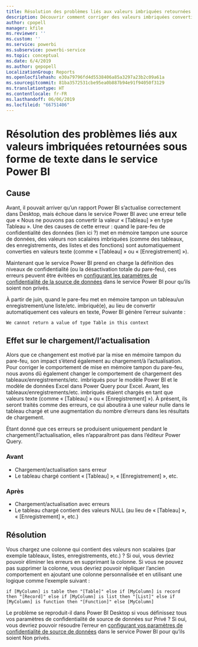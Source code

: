 ```yaml
---
title: Résolution des problèmes liés aux valeurs imbriquées retournées sous forme de texte dans le service Power BI
description: Découvrir comment corriger des valeurs imbriquées converties en chaîne quand des paramètres de confidentialité de source de données incorrects sont utilisés
author: cpopell
manager: kfile
ms.reviewer: ''
ms.custom: ''
ms.service: powerbi
ms.subservice: powerbi-service
ms.topic: conceptual
ms.date: 6/4/2019
ms.author: gepopell
LocalizationGroup: Reports
ms.openlocfilehash: e30a79796fd4d5538406a85a3297a23b2c09a61a
ms.sourcegitcommit: 81ba3572531cbe95ea0b887b94e91f94050f3129
ms.translationtype: HT
ms.contentlocale: fr-FR
ms.lasthandoff: 06/06/2019
ms.locfileid: "66751406"
---
```

# <a name="troubleshooting-nested-values-returned-as-text-in-power-bi-service"></a>Résolution des problèmes liés aux valeurs imbriquées retournées sous forme de texte dans le service Power BI

## <a name="cause"></a>Cause

Avant, il pouvait arriver qu’un rapport Power BI s’actualise correctement dans Desktop, mais échoue dans le service Power BI avec une erreur telle que « Nous ne pouvons pas convertir la valeur « [Tableau] » en type Tableau ». Une des causes de cette erreur : quand le pare-feu de confidentialité des données (lien ici ?) met en mémoire tampon une source de données, des valeurs non scalaires imbriquées (comme des tableaux, des enregistrements, des listes et des fonctions) sont automatiquement converties en valeurs texte (comme « [Tableau] » ou « [Enregistrement] »).

Maintenant que le service Power BI prend en charge la définition des niveaux de confidentialité (ou la désactivation totale du pare-feu), ces erreurs peuvent être évitées en [configurant les paramètres de confidentialité de la source de données](https://powerbi.microsoft.com/en-us/blog/privacy-levels-for-cloud-data-sources/) dans le service Power BI pour qu’ils soient non privés.

À partir de juin, quand le pare-feu met en mémoire tampon un tableau/un enregistrement/une liste/etc. imbriqué(e), au lieu de convertir automatiquement ces valeurs en texte, Power BI génère l’erreur suivante : 

`We cannot return a value of type Table in this context`

## <a name="effect-on-loadrefresh"></a>Effet sur le chargement/l’actualisation

Alors que ce changement est motivé par la mise en mémoire tampon du pare-feu, son impact s’étend également au chargement/à l’actualisation. Pour corriger le comportement de mise en mémoire tampon du pare-feu, nous avons dû également changer le comportement de chargement des tableaux/enregistrements/etc. imbriqués pour le modèle Power BI et le modèle de données Excel dans Power Query pour Excel. Avant, les tableaux/enregistrements/etc. imbriqués étaient chargés en tant que valeurs texte (comme « [Tableau] » ou « [Enregistrement] »). À présent, ils seront traités comme des erreurs, ce qui aboutira à une valeur nulle dans le tableau chargé et une augmentation du nombre d’erreurs dans les résultats de chargement.

Étant donné que ces erreurs se produisent uniquement pendant le chargement/l’actualisation, elles n’apparaîtront pas dans l’éditeur Power Query.

### <a name="before"></a>Avant

- Chargement/actualisation sans erreur
- Le tableau chargé contient « [Tableau] », « [Enregistrement] », etc.
 

### <a name="after"></a>Après

- Chargement/actualisation avec erreurs
- Le tableau chargé contient des valeurs NULL (au lieu de « [Tableau] », « [Enregistrement] », etc.)
 

## <a name="resolution"></a>Résolution

Vous chargez une colonne qui contient des valeurs non scalaires (par exemple tableaux, listes, enregistrements, etc.) ?
Si oui, vous devriez pouvoir éliminer les erreurs en supprimant la colonne.
Si vous ne pouvez pas supprimer la colonne, vous devriez pouvoir répliquer l’ancien comportement en ajoutant une colonne personnalisée et en utilisant une logique comme l’exemple suivant :

`if [MyColumn] is table then "[Table]" else if [MyColumn] is record then "[Record]" else if [MyColumn] is list then "[List]" else if [MyColumn] is function then "[Function]" else [MyColumn]`

Le problème se reproduit-il dans Power BI Desktop si vous définissez tous vos paramètres de confidentialité de source de données sur Privé ?
Si oui, vous devriez pouvoir résoudre l’erreur en [configurant vos paramètres de confidentialité de source de données](https://powerbi.microsoft.com/en-us/blog/privacy-levels-for-cloud-data-sources/) dans le service Power BI pour qu’ils soient Non privés.
